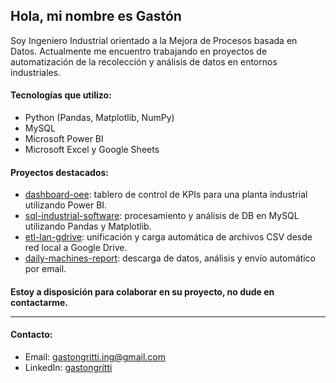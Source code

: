 ## Hola, mi nombre es Gastón

Soy Ingeniero Industrial orientado a la Mejora de Procesos basada en Datos.
Actualmente me encuentro trabajando en proyectos de automatización de la recolección y análisis de datos en entornos industriales.

#### Tecnologías que utilizo:
- Python (Pandas, Matplotlib, NumPy)
- MySQL
- Microsoft Power BI
- Microsoft Excel y Google Sheets

#### Proyectos destacados:
- [dashboard-oee](https://github.com/gastongritti/dashboard-oee): tablero de control de KPIs para una planta industrial utilizando Power BI.
- [sql-industrial-software](https://github.com/gastongritti/sql-industrial-software): procesamiento y análisis de DB en MySQL utilizando Pandas y Matplotlib.
- [etl-lan-gdrive](https://github.com/gastongritti/etl-lan-gdrive): unificación y carga automática de archivos CSV desde red local a Google Drive.
- [daily-machines-report](https://github.com/gastongritti/daily-machines-report): descarga de datos, análisis y envío automático por email.

#### 
**Estoy a disposición para colaborar en su proyecto, no dude en contactarme.**

---
#### Contacto:
- Email: gastongritti.ing@gmail.com
- LinkedIn: [gastongritti](https://www.linkedin.com/in/gastongritti)
